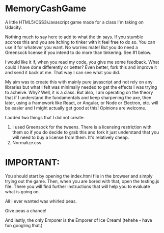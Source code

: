 # MemoryCashGame
A little HTML5/CSS3/Javascript game made for a class I'm taking on Udacity.

Nothing much to say here to add to what the tin says.  If you stumble accross this and you are itching to tinker with it feel free to do so.  You can use it for whatever you want.  No worries mate!  But you do need a Greensock license if you intend to do more than tinkering.  See #1 below.

I would like it if, when you read my code, you give me some feedback.  What could I have done differently or better?  Even better, fork this and improve it and send it back at me.  That way I can see what you did.

My aim was to create this with mainly pure javascript and not rely on any libraries but what I felt was minimally needed to get the effects I was trying to acheive.  Why?  Well, it is a class.  But also, I am operating on the theory that if I understand the fundamentals and keep sharpening the axe, then later, using a framework like React, or Angular, or Node or Electron, etc. will be easier and I might actually get good at this!  Opinions are welcome.

I added two things that I did not create:

1. I used Greensock for the tweens.  There is a licensing restriction with them so if you do decide to grab this and fork it just understand that you will need to buy a license from them.  It's relatively cheap.
2. Normalize.css

# IMPORTANT:

You should start by opening the index.html file in the browser and simply trying out the game.  Then, when you are bored with that, open the testing.js file.  There you will find further instructions that will help you to evaluate what is going on.

All I ever wanted was whirled peas.

Give peas a chance!

And lastly, the only Emporer is the Emporer of Ice Cream!  (tehehe - have fun googling that.)
